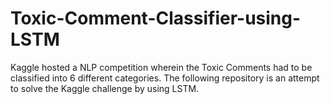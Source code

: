 # Toxic-Comment-Classifier-using-LSTM
Kaggle hosted a NLP competition wherein the Toxic Comments had to be classified into 6 different categories. The following repository is an attempt to solve the Kaggle challenge by using LSTM.
